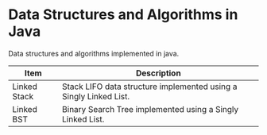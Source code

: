Data Structures and Algorithms in Java
======================================

Data structures and algorithms implemented in java.

<table>
<thead>
<tr>
<th>Item</th>
<th>Description</th>
</tr>
</thead>
<tbody>
<tr>
<td>Linked Stack</td>
<td>Stack LIFO data structure implemented using a Singly Linked List.</td>
</tr>
<tr>
<td>Linked BST</td>
<td>Binary Search Tree implemented using a Singly Linked List.</td>
</tr>
</tbody>
</table>
